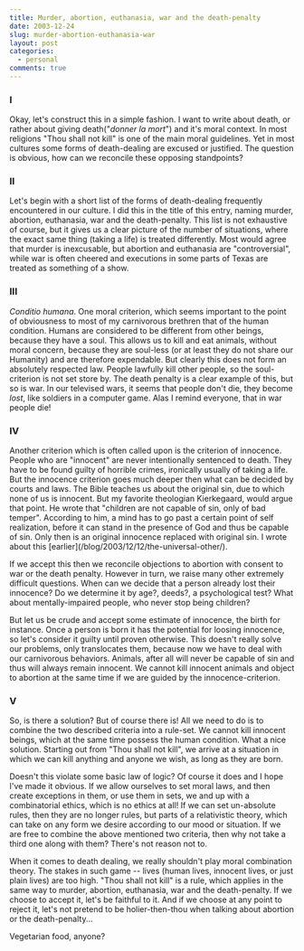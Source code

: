 ```yaml
---
title: Murder, abortion, euthanasia, war and the death-penalty
date: 2003-12-24
slug: murder-abortion-euthanasia-war
layout: post
categories:
  - personal
comments: true
---
```


<h3 class="center">I</h3>
Okay, let's construct this in a simple fashion. I want to write about death, or rather about giving death("<i>donner la mort</i>") and it's moral context. In most religions "Thou shall not kill" is one of the main moral guidelines. Yet in most cultures some forms of death-dealing are excused or justified. The question is obvious, how can we reconcile these opposing standpoints?

<!--more-->

<h3 class="center">II</h3>
Let's begin with a short list of the forms of death-dealing frequently encountered in our culture. I did this in the title of this entry, naming murder, abortion, euthanasia, war and the death-penalty. This list is not exhaustive of course, but it gives us a clear picture of the number of situations, where the exact same thing (taking a life) is treated differently. Most would agree that murder is inexcusable, but abortion and euthanasia are "controversial", while war is often cheered and executions in some parts of Texas are treated as something of a show. 


<h3 class="center">III</h3>
<i>Conditio humana</i>. One moral criterion, which seems important to the point of obviousness to most of my carnivorous brethren that of the human condition. Humans are considered to be different from other beings, because they have a soul. This allows us to kill and eat animals, without moral concern, because they are soul-less (or at least they do not share our Humanity) and are therefore expendable.
But clearly this does not form an absolutely respected law. People lawfully kill other people, so the soul-criterion is not set store by. The death penalty is a clear example of this, but so is war. In our televised wars, it seems that people don't die, they become 
<i>lost</i>, like soldiers in a computer game. Alas I remind everyone, that in war people die! 


<h3 class="center">IV</h3>
Another criterion which is often called upon is the criterion of innocence. People who are "innocent" are never intentionally sentenced to death. They have to be found guilty of horrible crimes, ironically usually of taking a life. 
But the innocence criterion goes much deeper then what can be decided by courts and laws. The Bible teaches us about the original sin, due to which none of us is innocent. But my favorite theologian Kierkegaard, would argue that point. He wrote that "children are not capable of sin, only of bad temper". According to him, a mind has to go past a certain point of self realization, before it can stand in the presence of God and thus be capable of sin. Only then is an original innocence replaced with original sin. I wrote about this [earlier](/blog/2003/12/12/the-universal-other/).

If we accept this then we reconcile objections to abortion with consent to war or the death penalty. However in turn, we raise many other extremely difficult questions. When can we decide that a person already lost their innocence? Do we determine it by age?,  deeds?, a psychological test? What about mentally-impaired people, who never stop being children?

But let us be crude and accept some estimate of innocence, the birth for instance. Once a person is born it has the potential for loosing innocence, so let's consider it guilty until proven otherwise. This doesn't really solve our problems, only translocates them, because now we have to deal with our carnivorous behaviors. Animals, after all will never be capable of sin and thus will always remain innocent. We cannot kill innocent animals and object to abortion at the same time if we are guided by the innocence-criterion.


<h3 class="center">V</h3>
So, is there a solution? But of course there is! All we need to do is to combine the two described criteria into a rule-set. We cannot kill innocent beings, which at the same time possess the human condition. What a nice solution. Starting out from "Thou shall not kill", we arrive at a situation in which we can kill anything and anyone we wish, as long as they are born.

Doesn't this violate some basic law of logic? Of course it does and I hope I've made it obvious. If we allow ourselves to set moral laws, and then create exceptions in them, or use them in sets, we and up with a combinatorial ethics, which is no ethics at all! If we can set un-absolute rules, then they are no longer rules, but parts of a relativistic theory, which can take on any form we desire according to our mood or situation.
If we are free to combine the above mentioned two criteria, then why not take a third one along with them? There's not reason not to.

When it comes to death dealing, we really shouldn't play moral combination theory. The stakes in such game -- lives (human lives, innocent lives, or just plain lives) are too high. "Thou shall not kill" is a rule, which applies in the same way to murder, abortion, euthanasia, war and the death-penalty. If we choose to accept it, let's be faithful to it. And if we choose at any point to reject it, let's not pretend to be holier-then-thou when talking about abortion or the death-penalty...

Vegetarian food, anyone?